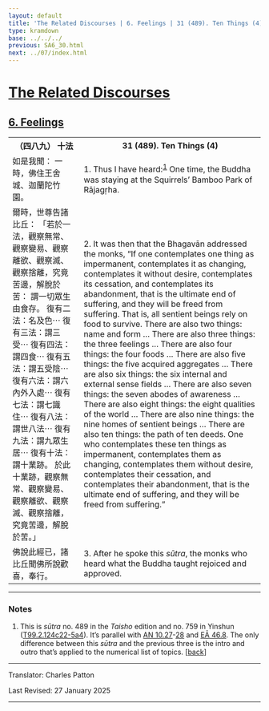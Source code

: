 ```yaml
---
layout: default
title: 'The Related Discourses | 6. Feelings | 31 (489). Ten Things (4)'
type: kramdown
base: ../../../
previous: SA6_30.html
next: ../07/index.html
---
```


<h1><a href='../index.html'>The Related Discourses</a></h1>
<h2><a href='index.html'>6. Feelings</a></h2>

<table class="trans">
  <th class='ch'>（四八九） 十法</th>
  <th class='en'>31 (489). Ten Things (4)</th>
  <tr>
    <td class='ch' title='t125.2.124c22'>如是我聞： 一時，佛住王舍城、迦蘭陀竹園。</td>
    <td id='p1'>1. Thus I have heard:<sup id="ref1"><a href="#n1">1</a></sup> One time, the Buddha was staying at the Squirrels’ Bamboo Park of Rājagṛha.</td>
  </tr>
  <tr>
    <td class='ch' title='t125.2.124c23'>爾時，世尊告諸比丘： 「若於一法，觀察無常、觀察變易、觀察離欲、觀察滅、觀察捨離，究竟苦邊，解脫於苦： 謂一切眾生由食存。 復有二法：名及色⋯ 復有三法：謂三受⋯ 復有四法：謂四食⋯ 復有五法：謂五受陰⋯ 復有六法：謂六內外入處⋯ 復有七法：謂七識住⋯ 復有八法：謂世八法⋯ 復有九法：謂九眾生居⋯ 復有十法：謂十業跡。 於此十業跡，觀察無常、觀察變易、觀察離欲、觀察滅、觀察捨離，究竟苦邊，解脫於苦。」</td>
    <td id='p2'>2. It was then that the Bhagavān addressed the monks, “If one contemplates one thing as impermanent, contemplates it as changing, contemplates it without desire, contemplates its cessation, and contemplates its abandonment, that is the ultimate end of suffering, and they will be freed from suffering. That is, all sentient beings rely on food to survive. There are also two things: name and form … There are also three things: the three feelings … There are also four things: the four foods … There are also five things: the five acquired aggregates … There are also six things: the six internal and external sense fields … There are also seven things: the seven abodes of awareness … There are also eight things: the eight qualities of the world … There are also nine things: the nine homes of sentient beings … There are also ten things: the path of ten deeds. One who contemplates these ten things as impermanent, contemplates them as changing, contemplates them without desire, contemplates their cessation, and contemplates their abandonment, that is the ultimate end of suffering, and they will be freed from suffering.”</td>
  </tr>
  <tr>
    <td class='ch' title='t125.2.125a3'>佛說此經已，諸比丘聞佛所說歡喜，奉行。</td>
    <td id='p3'>3. After he spoke this <em>sūtra</em>, the monks who heard what the Buddha taught rejoiced and approved.</td>
  </tr>
</table>

<hr/>

<h3 id="notes">Notes</h3>

<ol class="notes-list">
<li id="n1"><p>This is <em>sūtra</em> no. 489 in the <cite>Taisho</cite> edition and no. 759 in Yinshun (<a href="https://cbetaonline.dila.edu.tw/zh/T02n0099_p0124c22" target="_blank">T99.2.124c22-5a4</a>). It’s parallel with <a href="https://suttacentral.net/an10.27" target="_blank">AN 10.27</a>-<a href="https://suttacentral.net/an10.28" target="_blank">28</a> and <a href="https://suttacentral.net/ea46.8" target="_blank">EĀ 46.8</a>. The only difference between this <em>sūtra</em> and the previous three is the intro and outro that’s applied to the numerical list of topics. [<a href="#ref1">back</a>]</p></li>
</ol>
<hr/>

<p class="translator">Translator: Charles Patton</p>
<p class='revised'>Last Revised: 27 January 2025</p>

<hr/>